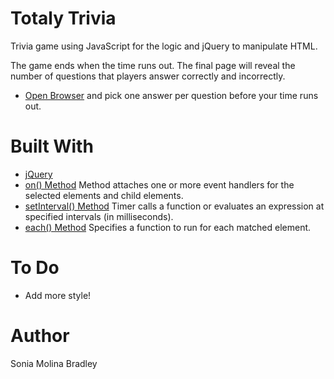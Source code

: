 # Totaly Trivia
Trivia game using JavaScript for the logic and jQuery to manipulate HTML.

The game ends when the time runs out. The final page will reveal the number of questions that players answer correctly and incorrectly.
* [Open Browser](https://soniabradley.github.io/Totally-Trivia/) and pick one answer per question before your time runs out.

# Built With
* [jQuery](http://jquery.com/)
* [on() Method](https://www.w3schools.com/jquery/event_on.asp) Method attaches one or more event handlers for the selected elements and child elements.
* [setInterval() Method](https://www.w3schools.com/jsref/met_win_setinterval.asp)  Timer calls a function or evaluates an expression at specified intervals (in milliseconds).
* [each() Method](https://www.w3schools.com/jquery/misc_each.asp)
Specifies a function to run for each matched element.

# To Do
* Add more style!

# Author
Sonia Molina Bradley
